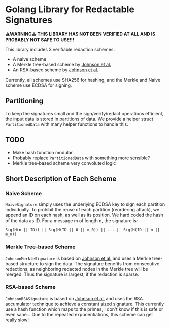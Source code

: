 # Golang Library for Redactable Signatures

**⚠️WARNING⚠️ THIS LIBRARY HAS NOT BEEN VERIFIED AT ALL AND IS PROBABLY NOT SAFE TO USE!!!**

This library includes 3 verifiable redaction schemes:

- A naive scheme
- A Merkle tree-based scheme by [Johnson et al.](https://dl.acm.org/doi/10.5555/646140.680938)
- An RSA-based scheme by [Johnson et al.](https://dl.acm.org/doi/10.5555/646140.680938)

Currently, all schemes use SHA256 for hashing, and the Merkle and Naive scheme use ECDSA for signing.

## Partitioning

To keep the signatures small and the sign/verify/redact operations efficient, the input data is stored in partitions of data.
We provide a helper struct ``PartitionedData`` with many helper functions to handle this.

## TODO

- Make hash function modular.
- Probably replace ``PartitionedData`` with something more sensible?
- Merkle tree-based scheme very convoluted logic

## Short Description of Each Scheme

### Naive Scheme

``NaiveSignature`` simply uses the underlying ECDSA key to sign each partition individually.
To prohibit the reuse of each partition (reordering attack), we append an ID on each hash, as well as its position. We hard coded the hash of the data as ID. For a message m of length n, the signature is:

```
Sig(H(n || ID)) || Sig(H(ID || 0 || m_0)) || ... || Sig(H(ID || n || m_n))

```

### Merkle Tree-based Scheme

``JohnsonMerkleSignature`` is based on [Johnson et al.](https://dl.acm.org/doi/10.5555/646140.680938) and uses a Merkle tree-based structure to sign the data.
The signature benefits from consecutive redactions, as neighboring redacted nodes in the Merkle tree will be merged. Thus the signature is largest, if the redaction is sparse.

### RSA-based Scheme

``JohnsonRSASignature`` is based on [Johnson et al.](https://dl.acm.org/doi/10.5555/646140.680938) and uses the RSA accumulator technique to achieve a constant sized signature. 
This currently use a hash function which maps to the primes, I don't know if this is safe or even sane...
Due to the repeated exponentiations, this scheme can get really slow!